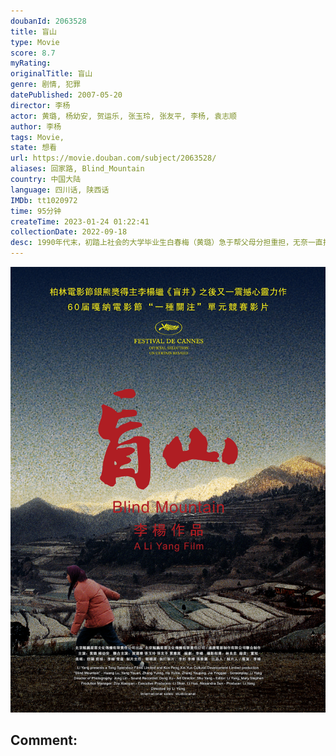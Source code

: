 ```yaml
---
doubanId: 2063528
title: 盲山
type: Movie
score: 8.7
myRating: 
originalTitle: 盲山
genre: 剧情, 犯罪
datePublished: 2007-05-20
director: 李杨
actor: 黄璐, 杨幼安, 贺运乐, 张玉玲, 张友平, 李杨, 袁志顺
author: 李杨
tags: Movie, 
state: 想看
url: https://movie.douban.com/subject/2063528/
aliases: 回家路, Blind_Mountain
country: 中国大陆
language: 四川话, 陕西话
IMDb: tt1020972
time: 95分钟
createTime: 2023-01-24 01:22:41
collectionDate: 2022-09-18
desc: 1990年代末，初踏上社会的大学毕业生白春梅（黄璐）急于帮父母分担重担，无奈一直找不到合适工作，在她发愁之际，装扮成医药采购公司员工的人贩子向她伸来热情的双手，她随他们来到中国西北某个偏僻山村采购中药...
---
```


![image](assets/p524941991.jpg)

Comment: 
---

